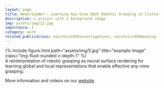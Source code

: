 ```yaml
---
layout: page
title: NeuGraspNet:: Learning Any-View 6DoF Robotic Grasping in Cluttered Scenes via Neural Surface Rendering
description: a project with a background image
img: assets/img/12.jpg
importance: 1
category: work
related_publications: einstein1956investigations, einstein1950meaning
---
```


<div class="row">
    <div class="col-sm mt-3 mt-md-0">
        {% include figure.html path="assets/img/5.jpg" title="example image" class="img-fluid rounded z-depth-1" %}
    </div>
</div>
<div class="caption">
    A reinterpretation of robotic grasping as neural surface rendering for learning global and local representations that enable effective any-view grasping.
</div>

More information and videos on our [website](https://sites.google.com/view/neugraspnet).
